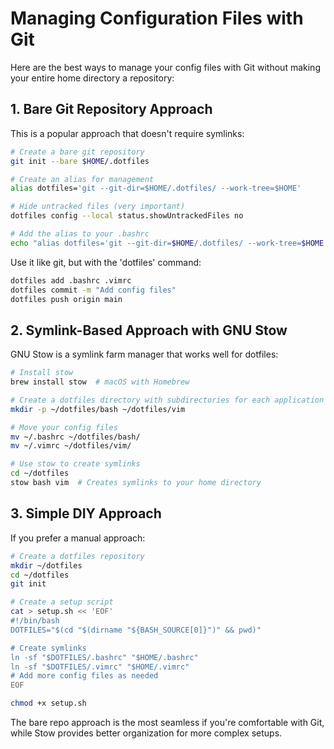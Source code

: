 # Managing Configuration Files with Git

Here are the best ways to manage your config files with Git without making your entire home directory a repository:

## 1. Bare Git Repository Approach

This is a popular approach that doesn't require symlinks:

```bash
# Create a bare git repository
git init --bare $HOME/.dotfiles

# Create an alias for management
alias dotfiles='git --git-dir=$HOME/.dotfiles/ --work-tree=$HOME'

# Hide untracked files (very important)
dotfiles config --local status.showUntrackedFiles no

# Add the alias to your .bashrc
echo "alias dotfiles='git --git-dir=$HOME/.dotfiles/ --work-tree=$HOME'" >> $HOME/.bashrc
```

Use it like git, but with the 'dotfiles' command:
```bash
dotfiles add .bashrc .vimrc
dotfiles commit -m "Add config files"
dotfiles push origin main
```

## 2. Symlink-Based Approach with GNU Stow

GNU Stow is a symlink farm manager that works well for dotfiles:

```bash
# Install stow
brew install stow  # macOS with Homebrew

# Create a dotfiles directory with subdirectories for each application
mkdir -p ~/dotfiles/bash ~/dotfiles/vim

# Move your config files
mv ~/.bashrc ~/dotfiles/bash/
mv ~/.vimrc ~/dotfiles/vim/

# Use stow to create symlinks
cd ~/dotfiles
stow bash vim  # Creates symlinks to your home directory
```

## 3. Simple DIY Approach

If you prefer a manual approach:

```bash
# Create a dotfiles repository
mkdir ~/dotfiles
cd ~/dotfiles
git init

# Create a setup script
cat > setup.sh << 'EOF'
#!/bin/bash
DOTFILES="$(cd "$(dirname "${BASH_SOURCE[0]}")" && pwd)"

# Create symlinks
ln -sf "$DOTFILES/.bashrc" "$HOME/.bashrc"
ln -sf "$DOTFILES/.vimrc" "$HOME/.vimrc"
# Add more config files as needed
EOF

chmod +x setup.sh
```

The bare repo approach is the most seamless if you're comfortable with Git, while Stow provides better organization for more complex setups.